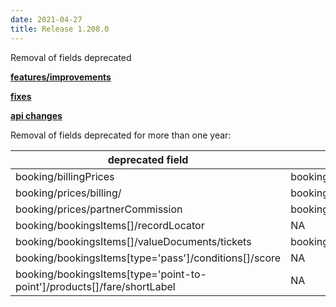 ```yaml
---
date: 2021-04-27 
title: Release 1.208.0
---
```

Removal of fields deprecated

<!--more-->

**<u>features/improvements</u>**

**<u>fixes</u>**

**<u>api changes</u>**

Removal of fields deprecated for more than one year:

| deprecated field                                                         |substitute|
|--------------------------------------------------------------------------|---|
| booking/billingPrices                                                    |booking/prices/billings[]|
| booking/prices/billing/                                                  |booking/prices/billings[]|
| booking/prices/partnerCommission                                         |booking/prices/billings[]/partnerCommission|
| booking/bookingsItems[]/recordLocator                                    |NA|
| booking/bookingsItems[]/valueDocuments/tickets                           |booking/bookingsItems[]/tickets|
| booking/bookingsItems[type='pass']/conditions[]/score                    |NA|
| booking/bookingsItems[type='point-to-point']/products[]/fare/shortLabel  |NA|
